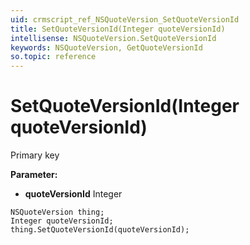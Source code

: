 ```yaml
---
uid: crmscript_ref_NSQuoteVersion_SetQuoteVersionId
title: SetQuoteVersionId(Integer quoteVersionId)
intellisense: NSQuoteVersion.SetQuoteVersionId
keywords: NSQuoteVersion, GetQuoteVersionId
so.topic: reference
---
```


# SetQuoteVersionId(Integer quoteVersionId)

Primary key

**Parameter:** 
 - **quoteVersionId** Integer

```crmscript
NSQuoteVersion thing;
Integer quoteVersionId;
thing.SetQuoteVersionId(quoteVersionId);
```

